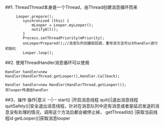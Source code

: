 ##1. ThreadThread本身是一个Thread，由Thread创建消息循环而来
```
     Looper.prepare();
        synchronized (this) {
            mLooper = Looper.myLooper();
            notifyAll();
        }
        Process.setThreadPriority(mPriority);
        onLooperPrepared();//消息队列创建前回调，重写该方法可以对handler进行初始化
        Looper.loop();
```

##2. 使用ThreadHandler消息循环可以使用


```
Handler handler=new Handler(HandlerThread.getLooper(),Handler.Callback);

Handler handler=new Handler(HandlerThread.getLooper());
将looper传递给handler
```
##3、操作
操作|意义
--|--
start() |开启消息线程
quit()|退出消息线程
quitSafely()|安全退出消息线程，针对在消息队列中还有消息或者是延迟发送的消息没有处理的情况，调用这个方法后都会被停止掉，
getThreadId() |获取当前线程id
getLooper()|获取消息looper
